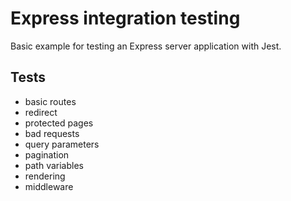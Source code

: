 # Express integration testing
Basic example for testing an Express server application with Jest.

## Tests
- basic routes
- redirect
- protected pages
- bad requests
- query parameters
- pagination
- path variables
- rendering
- middleware
